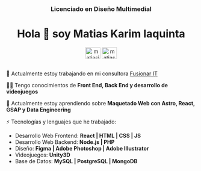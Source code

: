 <h3 align="center">Licenciado en Diseño Multimedial</h3>
<h1 align="center">Hola 👋 soy Matias Karim Iaquinta</h1>


<div align="center">
<a href="https://linkedin.com/in/matiasiaquinta" target="blank"><img align="center" src="https://raw.githubusercontent.com/rahuldkjain/github-profile-readme-generator/master/src/images/icons/Social/linked-in-alt.svg" alt="matiasiaquinta" height="30" width="40" /></a>
<a href="https://www.behance.net/matias-iaquinta" target="blank"><img align="center" src="https://raw.githubusercontent.com/rahuldkjain/github-profile-readme-generator/master/src/images/icons/Social/behance.svg" alt="matias-iaquinta" height="30" width="40" /></a>

</div>
<br>

🔭 Actualmente estoy trabajando en mi consultora [Fusionar IT](https://fusionarit.com.ar/)

👨‍💻 Tengo conocimientos de **Front End, Back End y desarrollo de videojuegos**

🌱 Actualmente estoy aprendiendo sobre **Maquetado Web con Astro, React, GSAP y Data Engineering**

⚡ Tecnologías y lenguajes que he trabajado:

  - Desarrollo Web Frontend: **React | HTML | CSS | JS**
  - Desarrollo Web Backend: **Node.js | PHP**
  - Diseño: **Figma | Adobe Photoshop | Adobe Illustrator**
  - Videojuegos: **Unity3D**
  - Base de Datos: **MySQL | PostgreSQL | MongoDB**
